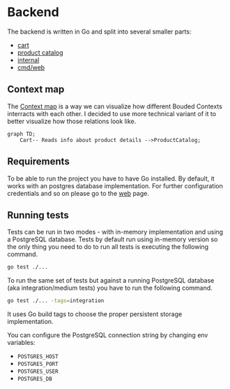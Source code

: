 # Backend

The backend is written in Go and split into several smaller parts:

* [cart](./cart)
* [product catalog](./productcatalog)
* [internal](./internal)
* [cmd/web](./cmd/web)

## Context map

The [Context map](https://www.infoq.com/articles/ddd-contextmapping/) is a way we can visualize how different Bouded Contexts interracts with each other. I decided to use more technical variant of it to better visualize how those relations look like.

```mermaid
graph TD;
    Cart-- Reads info about product details -->ProductCatalog;
```

## Requirements

To be able to run the project you have to have Go installed. By default, it works with an postgres database implementation. For further configuration credentials and so on please go to the [web](./cmd/web) page.

## Running tests

Tests can be run in two modes - with in-memory implementation and using a PostgreSQL database.
Tests by default run using in-memory version so the only thing you need to do to run all tests is executing the following command.

```sh
go test ./...
```

To run the same set of tests but against a running PostgreSQL database (aka integration/medium tests) you have to run the following command.

```sh
go test ./... -tags=integration
```

It uses Go build tags to choose the proper persistent storage implementation.

You can configure the PostgreSQL connection string by changing env variables:

 - `POSTGRES_HOST`
 - `POSTGRES_PORT`
 - `POSTGRES_USER`
 - `POSTGRES_DB`
